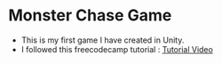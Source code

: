 # Monster Chase Game 

- This is my first game I have created in Unity. 
- I followed this freecodecamp tutorial : [Tutorial Video](https://www.youtube.com/watch?v=gB1F9G0JXOo&t=51s) 
